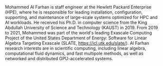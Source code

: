 Mohammed Al Farhan is staff engineer at the Hewlett Packard
Enterprise (HPE), where he is responsible for leading installation, configuration,
supporting, and maintenance of large-scale systems optimized for HPC and AI
workloads. He received his Ph.D. in computer science from the King Abdullah
University of Science and Technology (KAUST) in 2019. From 2019 to 2021, Mohammed
was part of the world's leading Exascale Computing Project of the United States
Department of Energy: Software for Linear Algebra Targeting Exascale (SLATE,
https://icl.utk.edu/slate/). Al Farhan research interests are in scientific
computing, including linear algebra, computational fluid dynamics, and fast multipole
methods, as well as networked and distributed GPU-accelerated systems.

